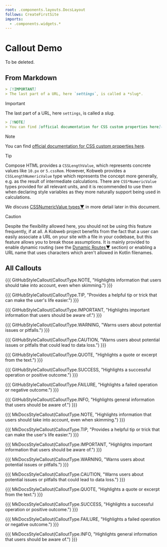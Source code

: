 ```yaml
---
root: .components.layouts.DocsLayout
follows: CreateFirstSite
imports:
  - .components.widgets.*
---
```


# Callout Demo

To be deleted.

##  From Markdown

```md
> [!IMPORTANT]
> The last part of a URL, here `settings`, is called a *slug*.
```
> [!IMPORTANT]
> The last part of a URL, here `settings`, is called a *slug*.

```md
> [!NOTE]
> You can find [official documentation for CSS custom properties here](https://developer.mozilla.org/en-US/docs/Web/CSS/Using_CSS_custom_properties).
```

> [!NOTE]
> You can find [official documentation for CSS custom properties here](https://developer.mozilla.org/en-US/docs/Web/CSS/Using_CSS_custom_properties).

> [!TIP]
> Compose HTML provides a `CSSLengthValue`, which represents concrete values like `10.px` or `5.cssRem`. However, Kobweb
> provides a `CSSLengthNumericValue` type which represents the concept more generally, e.g. as the result of
> intermediate calculations. There are `CSS*NumericValue` types provided for all relevant units, and it is recommended
> to use them when declaring style variables as they more naturally support being used in calculations.
>
> We discuss [CSSNumericValue types▼](#cssnumeric) in more detail later in this document.

> [!CAUTION]
> Despite the flexibility allowed here, you should not be using this feature frequently, if at all. A Kobweb project
> benefits from the fact that a user can easily associate a URL on your site with a file in your codebase, but this
> feature allows you to break those assumptions. It is mainly provided to enable dynamic routing (see the
> [Dynamic Routes▼](https://github.com/varabyte/kobweb?tab=readme-ov-file#dynamic-routes) section) or enabling a URL
> name that uses characters which aren't allowed in Kotlin filenames.



## All Callouts


{{{ GitHubStyleCallout(CalloutType.NOTE, "Highlights information that users should take into account, even when skimming.") }}}

{{{ GitHubStyleCallout(CalloutType.TIP, "Provides a helpful tip or trick that can make the user's life easier.") }}}

{{{ GitHubStyleCallout(CalloutType.IMPORTANT, "Highlights important information that users should be aware of.") }}}

{{{ GitHubStyleCallout(CalloutType.WARNING, "Warns users about potential issues or pitfalls.") }}}

{{{ GitHubStyleCallout(CalloutType.CAUTION, "Warns users about potential issues or pitfalls that could lead to data loss.") }}}

{{{ GitHubStyleCallout(CalloutType.QUOTE, "Highlights a quote or excerpt from the text.") }}}

{{{ GitHubStyleCallout(CalloutType.SUCCESS, "Highlights a successful operation or positive outcome.") }}}

{{{ GitHubStyleCallout(CalloutType.FAILURE, "Highlights a failed operation or negative outcome.") }}}

{{{ GitHubStyleCallout(CalloutType.INFO, "Highlights general information that users should be aware of.") }}}

{{{ MkDocsStyleCallout(CalloutType.NOTE, "Highlights information that users should take into account, even when skimming.") }}}

{{{ MkDocsStyleCallout(CalloutType.TIP, "Provides a helpful tip or trick that can make the user's life easier.") }}}

{{{ MkDocsStyleCallout(CalloutType.IMPORTANT, "Highlights important information that users should be aware of.") }}}

{{{ MkDocsStyleCallout(CalloutType.WARNING, "Warns users about potential issues or pitfalls.") }}}

{{{ MkDocsStyleCallout(CalloutType.CAUTION, "Warns users about potential issues or pitfalls that could lead to data loss.") }}}

{{{ MkDocsStyleCallout(CalloutType.QUOTE, "Highlights a quote or excerpt from the text.") }}}

{{{ MkDocsStyleCallout(CalloutType.SUCCESS, "Highlights a successful operation or positive outcome.") }}}

{{{ MkDocsStyleCallout(CalloutType.FAILURE, "Highlights a failed operation or negative outcome.") }}}

{{{ MkDocsStyleCallout(CalloutType.INFO, "Highlights general information that users should be aware of.") }}}
